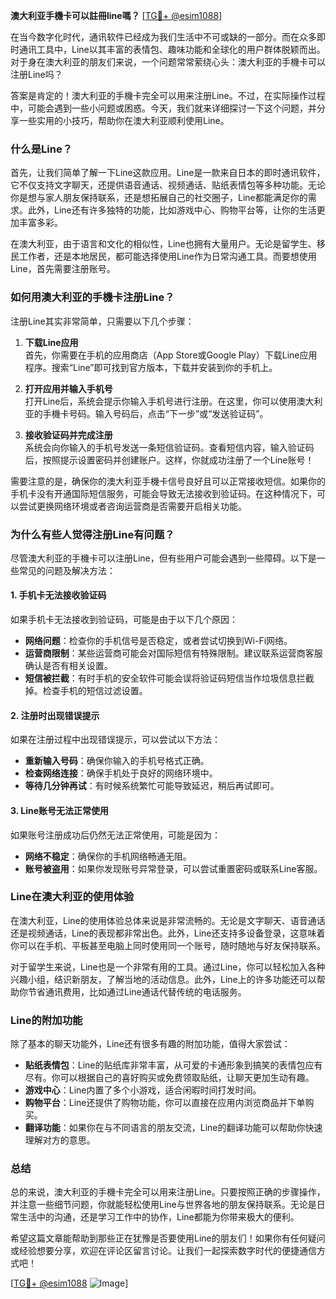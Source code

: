 **澳大利亚手機卡可以註冊line嗎？** [[TG💪+ @esim1088](https://t.me/s/esim1088)]

在当今数字化时代，通讯软件已经成为我们生活中不可或缺的一部分。而在众多即时通讯工具中，Line以其丰富的表情包、趣味功能和全球化的用户群体脱颖而出。对于身在澳大利亚的朋友们来说，一个问题常常萦绕心头：澳大利亚的手機卡可以注册Line吗？

答案是肯定的！澳大利亚的手機卡完全可以用来注册Line。不过，在实际操作过程中，可能会遇到一些小问题或困惑。今天，我们就来详细探讨一下这个问题，并分享一些实用的小技巧，帮助你在澳大利亚顺利使用Line。

### **什么是Line？**

首先，让我们简单了解一下Line这款应用。Line是一款来自日本的即时通讯软件，它不仅支持文字聊天，还提供语音通话、视频通话、贴纸表情包等多种功能。无论你是想与家人朋友保持联系，还是想拓展自己的社交圈子，Line都能满足你的需求。此外，Line还有许多独特的功能，比如游戏中心、购物平台等，让你的生活更加丰富多彩。

在澳大利亚，由于语言和文化的相似性，Line也拥有大量用户。无论是留学生、移民工作者，还是本地居民，都可能选择使用Line作为日常沟通工具。而要想使用Line，首先需要注册账号。

### **如何用澳大利亚的手機卡注册Line？**

注册Line其实非常简单，只需要以下几个步骤：

1. **下载Line应用**  
   首先，你需要在手机的应用商店（App Store或Google Play）下载Line应用程序。搜索“Line”即可找到官方版本，下载并安装到你的手机上。

2. **打开应用并输入手机号**  
   打开Line后，系统会提示你输入手机号进行注册。在这里，你可以使用澳大利亚的手機卡号码。输入号码后，点击“下一步”或“发送验证码”。

3. **接收验证码并完成注册**  
   系统会向你输入的手机号发送一条短信验证码。查看短信内容，输入验证码后，按照提示设置密码并创建账户。这样，你就成功注册了一个Line账号！

需要注意的是，确保你的澳大利亚手機卡信号良好且可以正常接收短信。如果你的手机卡没有开通国际短信服务，可能会导致无法接收到验证码。在这种情况下，可以尝试更换网络环境或者咨询运营商是否需要开启相关功能。

### **为什么有些人觉得注册Line有问题？**

尽管澳大利亚的手機卡可以注册Line，但有些用户可能会遇到一些障碍。以下是一些常见的问题及解决方法：

#### **1. 手机卡无法接收验证码**
如果手机卡无法接收到验证码，可能是由于以下几个原因：
- **网络问题**：检查你的手机信号是否稳定，或者尝试切换到Wi-Fi网络。
- **运营商限制**：某些运营商可能会对国际短信有特殊限制。建议联系运营商客服确认是否有相关设置。
- **短信被拦截**：有时手机的安全软件可能会误将验证码短信当作垃圾信息拦截掉。检查手机的短信过滤设置。

#### **2. 注册时出现错误提示**
如果在注册过程中出现错误提示，可以尝试以下方法：
- **重新输入号码**：确保你输入的手机号格式正确。
- **检查网络连接**：确保手机处于良好的网络环境中。
- **等待几分钟再试**：有时候系统繁忙可能导致延迟，稍后再试即可。

#### **3. Line账号无法正常使用**
如果账号注册成功后仍然无法正常使用，可能是因为：
- **网络不稳定**：确保你的手机网络畅通无阻。
- **账号被盗用**：如果你发现账号异常登录，可以尝试重置密码或联系Line客服。

### **Line在澳大利亚的使用体验**

在澳大利亚，Line的使用体验总体来说是非常流畅的。无论是文字聊天、语音通话还是视频通话，Line的表现都非常出色。此外，Line还支持多设备登录，这意味着你可以在手机、平板甚至电脑上同时使用同一个账号，随时随地与好友保持联系。

对于留学生来说，Line也是一个非常有用的工具。通过Line，你可以轻松加入各种兴趣小组，结识新朋友，了解当地的活动信息。此外，Line上的许多功能还可以帮助你节省通讯费用，比如通过Line通话代替传统的电话服务。

### **Line的附加功能**

除了基本的聊天功能外，Line还有很多有趣的附加功能，值得大家尝试：

- **贴纸表情包**：Line的贴纸库非常丰富，从可爱的卡通形象到搞笑的表情包应有尽有。你可以根据自己的喜好购买或免费领取贴纸，让聊天更加生动有趣。
- **游戏中心**：Line内置了多个小游戏，适合闲暇时间打发时间。
- **购物平台**：Line还提供了购物功能，你可以直接在应用内浏览商品并下单购买。
- **翻译功能**：如果你在与不同语言的朋友交流，Line的翻译功能可以帮助你快速理解对方的意思。

### **总结**

总的来说，澳大利亚的手機卡完全可以用来注册Line。只要按照正确的步骤操作，并注意一些细节问题，你就能轻松使用Line与世界各地的朋友保持联系。无论是日常生活中的沟通，还是学习工作中的协作，Line都能为你带来极大的便利。

希望这篇文章能帮助到那些正在犹豫是否要使用Line的朋友们！如果你有任何疑问或经验想要分享，欢迎在评论区留言讨论。让我们一起探索数字时代的便捷通信方式吧！

[[TG💪+ @esim1088](https://t.me/s/esim1088) ![Image](https://i.postimg.cc/4NQfJmqS/Snipaste-2025-05-13-00-14-12.png)]